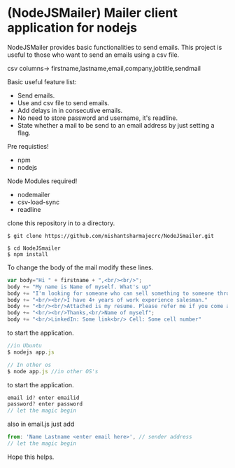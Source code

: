 # (NodeJSMailer) Mailer client application for nodejs

NodeJSMailer provides basic functionalities to send emails. This project is useful to those who want to send an emails using a csv file.

csv columns-> firstname,lastname,email,company,jobtitle,sendmail

Basic useful feature list:

 * Send emails.
 * Use and csv file to send emails.
 * Add delays in in consecutive emails.
 * No need to store password and username, it's readline.
 * State whether a mail to be send to an email address by just setting a flag.




Pre requisties!

 * npm
 * nodejs

Node Modules required!

 * nodemailer
 * csv-load-sync
 * readline


clone this repository in to a directory.
```shell
$ git clone https://github.com/nishantsharmajecrc/NodeJSmailer.git
```
```shell
$ cd NodeJSmailer
$ npm install
```

To change the body of the mail modify these lines.



```javascript
var body="Hi " + firstname + ",<br/><br/>";
body += "My name is Name of myself. What's up"
body += "I'm looking for someone who can sell something to someone through someone like me" 
body +=	"<br/><br/>I have 4+ years of work experience salesman." 
body += "<br/><br/>Attached is my resume. Please refer me if you come across any salesman."
body += "<br/><br/>Thanks,<br/>Name of myself";
body += "<br/>LinkedIn: Some link<br/> Cell: Some cell number"
 ```
to start the application.
```javascript
//in Ubuntu
$ nodejs app.js 

// In other os
$ node app.js //in other OS's 
```
to start the application.
```javascript
email id? enter emailid
password? enter password 
// let the magic begin
```
also in email.js just add

```javascript
from: 'Name Lastname <enter email here>', // sender address
// let the magic begin
```



Hope this helps.